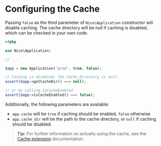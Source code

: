Configuring the Cache
=====================

Passing `false` as the third parameter of `Nice\Application` constructor will disable
caching. The cache directory will be null if caching is disabled, which can be checked
in your own code.

```php
<?php

use Nice\Application;

// ...

$app = new Application('prod', true, false);

// Caching is disabled; the Cache Directory is null.
assert($app->getCacheDir() === null);

// or by calling isCacheEnabled
assert($app->isCacheEnabled() === false);
```

Additionally, the following parameters are available:

* `app.cache` will be `true` if caching should be enabled, `false` otherwise
* `app.cache_dir` will be the path to the cache directory, or `null` if caching should be disabled.


> **Tip:** For further information on actually using the cache, see the 
[Cache extension](../extensions/cache.md) documentation.
